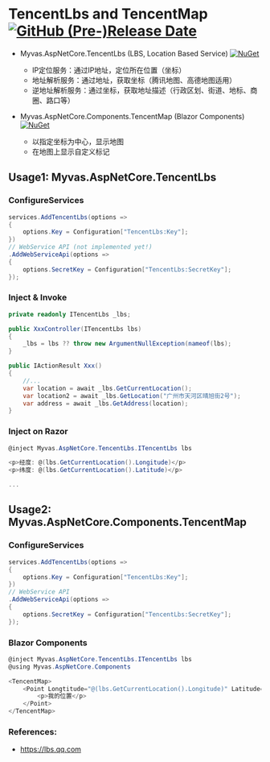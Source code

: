 # TencentLbs and TencentMap [![GitHub (Pre-)Release Date](https://img.shields.io/github/release-date-pre/myvas/AspNetCore.TencentLbs?label=github)](https://github.com/myvas/AspNetCore.TencentLbs)
* Myvas.AspNetCore.TencentLbs (LBS, Location Based Service) [![NuGet](https://img.shields.io/nuget/v/Myvas.AspNetCore.TencentLbs.svg)](https://www.nuget.org/packages/Myvas.AspNetCore.TencentLbs)

  * IP定位服务：通过IP地址，定位所在位置（坐标）
  * 地址解析服务：通过地址，获取坐标（腾讯地图、高德地图适用）
  * 逆地址解析服务：通过坐标，获取地址描述（行政区划、街道、地标、商圈、路口等）

* Myvas.AspNetCore.Components.TencentMap (Blazor Components) [![NuGet](https://img.shields.io/nuget/v/Myvas.AspNetCore.Components.TencentMap.svg)](https://www.nuget.org/packages/Myvas.AspNetCore.Components.TencentMap)
  * 以指定坐标为中心，显示地图
  * 在地图上显示自定义标记

## Usage1: Myvas.AspNetCore.TencentLbs
### ConfigureServices
```csharp
services.AddTencentLbs(options =>
{
    options.Key = Configuration["TencentLbs:Key"];
})
// WebService API (not implemented yet!)
.AddWebServiceApi(options =>
{
    options.SecretKey = Configuration["TencentLbs:SecretKey"];
});
```

### Inject & Invoke
```csharp
private readonly ITencentLbs _lbs;

public XxxController(ITencentLbs lbs)
{
    _lbs = lbs ?? throw new ArgumentNullException(nameof(lbs);
}

public IActionResult Xxx()
{
    //...
    var location = await _lbs.GetCurrentLocation();
    var location2 = await _lbs.GetLocation("广州市天河区晴旭街2号");
    var address = await _lbs.GetAddress(location);
}
```

### Inject on Razor
```csharp
@inject Myvas.AspNetCore.TencentLbs.ITencentLbs lbs

<p>经度: @(lbs.GetCurrentLocation().Longitude)</p>
<p>纬度: @(lbs.GetCurrentLocation().Latitude)</p>

...
```

## Usage2: Myvas.AspNetCore.Components.TencentMap

### ConfigureServices
```csharp
services.AddTencentLbs(options =>
{
    options.Key = Configuration["TencentLbs:Key"];
})
// WebService API
.AddWebServiceApi(options =>
{
    options.SecretKey = Configuration["TencentLbs:SecretKey"];
});
```

### Blazor Components
```csharp
@inject Myvas.AspNetCore.TencentLbs.ITencentLbs lbs
@using Myvas.AspNetCore.Components

<TencentMap>
    <Point Longtitude="@(lbs.GetCurrentLocation().Longitude)" Latitude="@(lbs.GetCurrentLocation().Latitude)">
        <p>我的位置</p>
    </Point>
</TencentMap>
```

### References:
- https://lbs.qq.com
